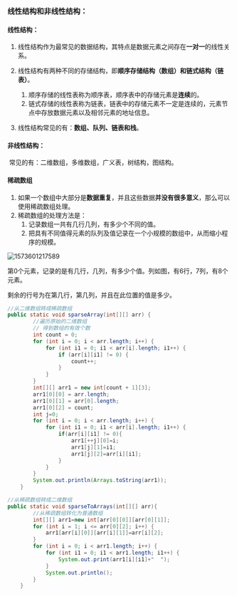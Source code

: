 ### 线性结构和非线性结构：
#### 线性结构：

1. 线性结构作为最常见的数据结构，其特点是数据元素之间存在**一对一**的线性关系。

2. 线性结构有两种不同的存储结构，即**顺序存储结构（数组）和链式结构（链表）**。

   1. 顺序存储的线性表称为顺序表，顺序表中的存储元素是**连续**的。
   2. 链式存储的线性表称为链表，链表中的存储元素不一定是连续的，元素节点中存放数据元素以及相邻元素的地址信息。

3. 线性结构常见的有：**数组、队列、链表和栈**。

   

#### 非线性结构：

​		常见的有：二维数组，多维数组，广义表，树结构，图结构。



#### 稀疏数组

1. 如果一个数组中大部分是**数据重复**，并且这些数据**并没有很多意义**，那么可以使用稀疏数组处理。
2. 稀疏数组的处理方法是：
   1. 记录数组一共有几行几列，有多少个不同的值。
   2. 把具有不同值得元素的队列及值记录在一个小规模的数组中，从而缩小程序的规模。

![1573601217589](C:\Users\Administrator\AppData\Roaming\Typora\typora-user-images\1573601217589.png)

第0个元素，记录的是有几行，几列，有多少个值。列如图，有6行，7列，有8个元素。

剩余的行号为在第几行，第几列，并且在此位置的值是多少。

``````java
//从二维数组转成稀疏数组
public static void sparseArray(int[][] arr) {
        //遍历原始的二维数组
        // 得到数组的有效个数
        int count = 0;
        for (int i = 0; i < arr.length; i++) {
            for (int i1 = 0; i1 < arr[i].length; i1++) {
                if (arr[i][i1] != 0) {
                    count++;
                }
            }
        }
        int[][] arr1 = new int[count + 1][3];
        arr1[0][0] = arr.length;
        arr1[0][1] = arr[0].length;
        arr1[0][2] = count;
        int j=0;
        for (int i = 0; i < arr.length; i++) {
            for (int i1 = 0; i1 < arr[i].length; i1++) {
                if(arr[i][i1] != 0){
                    arr1[++j][0]=i;
                    arr1[j][1]=i1;
                    arr1[j][2]=arr[i][i1];
                }
            }
        }
        System.out.println(Arrays.toString(arr1));
    }
``````

``````java
//从稀疏数组转成二维数组
public static void sparseToArrays(int[][] arr){
        //从稀疏数组转化为普通数组
        int[][] arr1=new int[arr[0][0]][arr[0][1]];
        for (int i = 1; i <= arr[0][2]; i++) {
            arr1[arr[i][0]][arr[i][1]]=arr[i][2];
        }
        for (int i = 0; i < arr1.length; i++) {
            for (int i1 = 0; i1 < arr1.length; i1++) {
                System.out.print(arr1[i][i1]+"  ");
            }
            System.out.println();
        }
    }
``````

